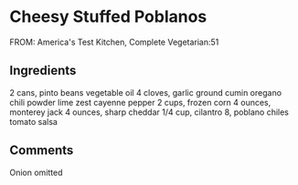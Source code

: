 # Cheesy Stuffed Poblanos

FROM: America's Test Kitchen, Complete Vegetarian:51

## Ingredients

2 cans, pinto beans
vegetable oil
4 cloves, garlic
ground cumin
oregano
chili powder
lime zest
cayenne pepper
2 cups, frozen corn
4 ounces, monterey jack
4 ounces, sharp cheddar
1/4 cup, cilantro
8, poblano chiles
tomato salsa

## Comments

Onion omitted
